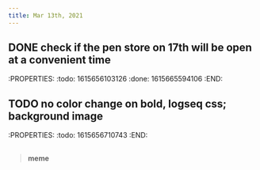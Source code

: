 ```yaml
---
title: Mar 13th, 2021
---
```


## DONE check if the pen store on 17th will be open at a convenient time
:PROPERTIES:
:todo: 1615656103126
:done: 1615665594106
:END:
## TODO no color change on bold, logseq css; background image
:PROPERTIES:
:todo: 1615656710743
:END:
## 
> **meme**
##
